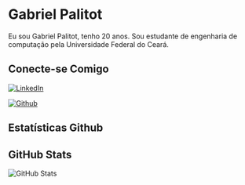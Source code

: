 # Gabriel Palitot

Eu sou Gabriel Palitot, tenho 20 anos. Sou estudante de engenharia de computação pela Universidade Federal do Ceará.

## Conecte-se Comigo

[![LinkedIn](https://img.shields.io/badge/LinkedIn-000?style=for-the-badge&logo=linkedin&logoColor=0E76A8)](https://www.linkedin.com/in/gabriel-palitot-3a4b87186/)

[![Github](https://img.shields.io/badge/Github-000?style=for-the-badge&logo=Github)](https://github.com/GabrielPalitot)

## Estatísticas Github

## GitHub Stats
![GitHub Stats](https://github-readme-stats.vercel.app/api?username=GabrielPalitot&theme=transparent&bg_color=000&border_color=30A3DC&show_icons=true&icon_color=30A3DC&title_color=E94D5F&text_color=FFF)